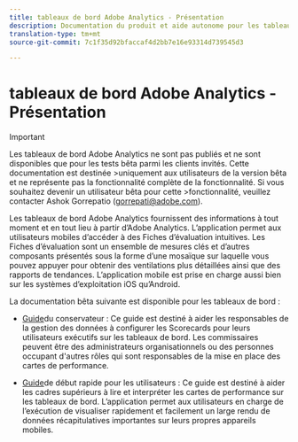 ```yaml
---
title: tableaux de bord Adobe Analytics - Présentation
description: Documentation du produit et aide autonome pour les tableaux de bord Adobe Analytics
translation-type: tm+mt
source-git-commit: 7c1f35d92bfaccaf4d2bb7e16e93314d739545d3

---
```



# tableaux de bord Adobe Analytics - Présentation

>[!IMPORTANT]
>
>Les tableaux de bord Adobe Analytics ne sont pas publiés et ne sont disponibles que pour les tests bêta parmi les clients invités. Cette documentation est destinée >uniquement aux utilisateurs de la version bêta et ne représente pas la fonctionnalité complète de la fonctionnalité. Si vous souhaitez devenir un utilisateur bêta pour cette >fonctionnalité, veuillez contacter Ashok Gorrepatio (gorrepati@adobe.com).

Les tableaux de bord Adobe Analytics fournissent des informations à tout moment et en tout lieu à partir d’Adobe Analytics. L’application permet aux utilisateurs mobiles d’accéder à des Fiches d’évaluation intuitives. Les Fiches d’évaluation sont un ensemble de mesures clés et d’autres composants présentés sous la forme d’une mosaïque sur laquelle vous pouvez appuyer pour obtenir des ventilations plus détaillées ainsi que des rapports de tendances. L’application mobile est prise en charge aussi bien sur les systèmes d’exploitation iOS qu’Android.

La documentation bêta suivante est disponible pour les tableaux de bord :

* [Guide](https://docs.adobe.com/content/help/fr-FR/analytics/analyze/mobapp/curator.html)du conservateur : Ce guide est destiné à aider les responsables de la gestion des données à configurer les Scorecards pour leurs utilisateurs exécutifs sur les tableaux de bord. Les commissaires peuvent être des administrateurs organisationnels ou des personnes occupant d&#39;autres rôles qui sont responsables de la mise en place des cartes de performance.

* [Guide](https://docs.adobe.com/content/help/fr-FR/analytics/analyze/mobapp/executive.html)de début rapide pour les utilisateurs : Ce guide est destiné à aider les cadres supérieurs à lire et interpréter les cartes de performance sur les tableaux de bord. L’application permet aux utilisateurs en charge de l’exécution de visualiser rapidement et facilement un large rendu de données récapitulatives importantes sur leurs propres appareils mobiles.
